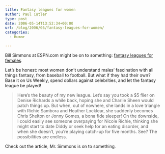 ```yaml
---
title: Fantasy leagues for women
author: Paul Cutler
type: post
date: 2006-05-14T13:52:34+00:00
url: /blog/2006/05/fantasy-leagues-for-women/
categories:
  - Humor

---
```

Bill Simmons at ESPN.com might be on to something: [fantasy leagues for females][1].

Let&#8217;s be honest: most women don&#8217;t understand males&#8217; fascination with all things fantasy, from baseball to football. But what if they had their own? Base it on Us Weekly, spend dollars against celebrities, and let the fantasy league be played!

> Here&#8217;s the beauty of my new league. Let&#8217;s say you took a $5 flier on Denise Richards a while back, hoping she and Charlie Sheen would patch things up. But when, out of nowhere, she lands in a love triangle with Richie Sambora and Heather Locklear, she suddenly becomes Chris Shelton or Jonny Gomes, a bona fide sleeper! On the downside, I could easily see someone overpaying for Nicole Richie, thinking she might start to date Diddy or seek help for an eating disorder, and when she doesn&#8217;t, you&#8217;re playing catch-up for five months. See? The possibilities are endless.

Check out the article, Mr. Simmons is on to something.

 [1]: http://sports.espn.go.com/espn/page2/story?page=simmons/060510&lpos=spotlight&lid=tab4pos3